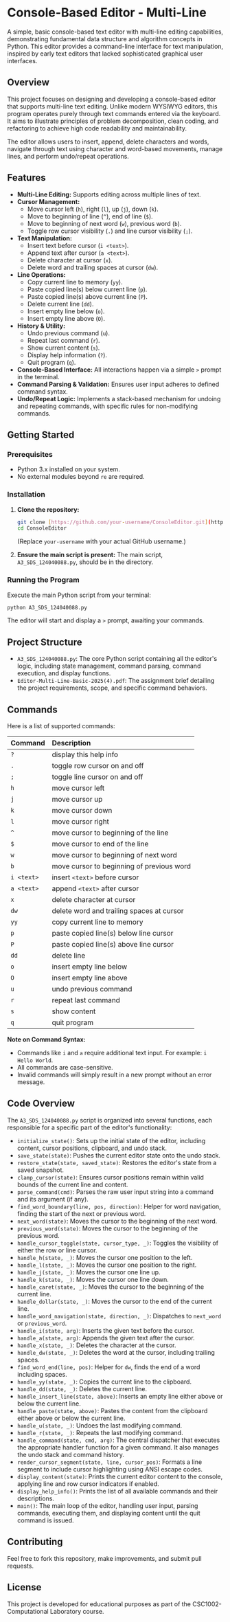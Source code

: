# Console-Based Editor - Multi-Line

A simple, basic console-based text editor with multi-line editing capabilities, demonstrating fundamental data structure and algorithm concepts in Python. This editor provides a command-line interface for text manipulation, inspired by early text editors that lacked sophisticated graphical user interfaces.

## Overview

This project focuses on designing and developing a console-based editor that supports multi-line text editing. Unlike modern WYSIWYG editors, this program operates purely through text commands entered via the keyboard. It aims to illustrate principles of problem decomposition, clean coding, and refactoring to achieve high code readability and maintainability.

The editor allows users to insert, append, delete characters and words, navigate through text using character and word-based movements, manage lines, and perform undo/repeat operations.

## Features

* **Multi-Line Editing:** Supports editing across multiple lines of text.
* **Cursor Management:**
    * Move cursor left (`h`), right (`l`), up (`j`), down (`k`).
    * Move to beginning of line (`^`), end of line (`$`).
    * Move to beginning of next word (`w`), previous word (`b`).
    * Toggle row cursor visibility (`.`) and line cursor visibility (`;`).
* **Text Manipulation:**
    * Insert text before cursor (`i <text>`).
    * Append text after cursor (`a <text>`).
    * Delete character at cursor (`x`).
    * Delete word and trailing spaces at cursor (`dw`).
* **Line Operations:**
    * Copy current line to memory (`yy`).
    * Paste copied line(s) below current line (`p`).
    * Paste copied line(s) above current line (`P`).
    * Delete current line (`dd`).
    * Insert empty line below (`o`).
    * Insert empty line above (`O`).
* **History & Utility:**
    * Undo previous command (`u`).
    * Repeat last command (`r`).
    * Show current content (`s`).
    * Display help information (`?`).
    * Quit program (`q`).
* **Console-Based Interface:** All interactions happen via a simple `>` prompt in the terminal.
* **Command Parsing & Validation:** Ensures user input adheres to defined command syntax.
* **Undo/Repeat Logic:** Implements a stack-based mechanism for undoing and repeating commands, with specific rules for non-modifying commands.

## Getting Started

### Prerequisites

* Python 3.x installed on your system.
* No external modules beyond `re` are required.

### Installation

1.  **Clone the repository:**
    ```bash
    git clone [https://github.com/your-username/ConsoleEditor.git](https://github.com/your-username/ConsoleEditor.git)
    cd ConsoleEditor
    ```
    (Replace `your-username` with your actual GitHub username.)

2.  **Ensure the main script is present:**
    The main script, `A3_SDS_124040088.py`, should be in the directory.

### Running the Program

Execute the main Python script from your terminal:

```bash
python A3_SDS_124040088.py
```

The editor will start and display a `>` prompt, awaiting your commands.

## Project Structure

* `A3_SDS_124040088.py`: The core Python script containing all the editor's logic, including state management, command parsing, command execution, and display functions.
* `Editor-Multi-Line-Basic-2025(4).pdf`: The assignment brief detailing the project requirements, scope, and specific command behaviors.

## Commands

Here is a list of supported commands:

| Command | Description                                   |
| :------ | :-------------------------------------------- |
| `?`     | display this help info                        |
| `.`     | toggle row cursor on and off                  |
| `;`     | toggle line cursor on and off                 |
| `h`     | move cursor left                              |
| `j`     | move cursor up                                |
| `k`     | move cursor down                              |
| `l`     | move cursor right                             |
| `^`     | move cursor to beginning of the line          |
| `$`     | move cursor to end of the line                |
| `w`     | move cursor to beginning of next word         |
| `b`     | move cursor to beginning of previous word     |
| `i <text>`| insert `<text>` before cursor                 |
| `a <text>`| append `<text>` after cursor                  |
| `x`     | delete character at cursor                    |
| `dw`    | delete word and trailing spaces at cursor     |
| `yy`    | copy current line to memory                   |
| `p`     | paste copied line(s) below line cursor        |
| `P`     | paste copied line(s) above line cursor        |
| `dd`    | delete line                                   |
| `o`     | insert empty line below                       |
| `O`     | insert empty line above                       |
| `u`     | undo previous command                         |
| `r`     | repeat last command                           |
| `s`     | show content                                  |
| `q`     | quit program                                  |

**Note on Command Syntax:**
* Commands like `i` and `a` require additional text input. For example: `i Hello World`.
* All commands are case-sensitive.
* Invalid commands will simply result in a new prompt without an error message.

## Code Overview

The `A3_SDS_124040088.py` script is organized into several functions, each responsible for a specific part of the editor's functionality:

* `initialize_state()`: Sets up the initial state of the editor, including content, cursor positions, clipboard, and undo stack.
* `save_state(state)`: Pushes the current editor state onto the undo stack.
* `restore_state(state, saved_state)`: Restores the editor's state from a saved snapshot.
* `clamp_cursor(state)`: Ensures cursor positions remain within valid bounds of the current line and content.
* `parse_command(cmd)`: Parses the raw user input string into a command and its argument (if any).
* `find_word_boundary(line, pos, direction)`: Helper for word navigation, finding the start of the next or previous word.
* `next_word(state)`: Moves the cursor to the beginning of the next word.
* `previous_word(state)`: Moves the cursor to the beginning of the previous word.
* `handle_cursor_toggle(state, cursor_type, _)`: Toggles the visibility of either the row or line cursor.
* `handle_h(state, _)`: Moves the cursor one position to the left.
* `handle_l(state, _)`: Moves the cursor one position to the right.
* `handle_j(state, _)`: Moves the cursor one line up.
* `handle_k(state, _)`: Moves the cursor one line down.
* `handle_caret(state, _)`: Moves the cursor to the beginning of the current line.
* `handle_dollar(state, _)`: Moves the cursor to the end of the current line.
* `handle_word_navigation(state, direction, _)`: Dispatches to `next_word` or `previous_word`.
* `handle_i(state, arg)`: Inserts the given text before the cursor.
* `handle_a(state, arg)`: Appends the given text after the cursor.
* `handle_x(state, _)`: Deletes the character at the cursor.
* `handle_dw(state, _)`: Deletes the word at the cursor, including trailing spaces.
* `find_word_end(line, pos)`: Helper for `dw`, finds the end of a word including spaces.
* `handle_yy(state, _)`: Copies the current line to the clipboard.
* `handle_dd(state, _)`: Deletes the current line.
* `handle_insert_line(state, above)`: Inserts an empty line either above or below the current line.
* `handle_paste(state, above)`: Pastes the content from the clipboard either above or below the current line.
* `handle_u(state, _)`: Undoes the last modifying command.
* `handle_r(state, _)`: Repeats the last modifying command.
* `handle_command(state, cmd, arg)`: The central dispatcher that executes the appropriate handler function for a given command. It also manages the undo stack and command history.
* `render_cursor_segment(state, line, cursor_pos)`: Formats a line segment to include cursor highlighting using ANSI escape codes.
* `display_content(state)`: Prints the current editor content to the console, applying line and row cursor indicators if enabled.
* `display_help_info()`: Prints the list of all available commands and their descriptions.
* `main()`: The main loop of the editor, handling user input, parsing commands, executing them, and displaying content until the quit command is issued.

## Contributing

Feel free to fork this repository, make improvements, and submit pull requests.

## License

This project is developed for educational purposes as part of the CSC1002-Computational Laboratory course.
